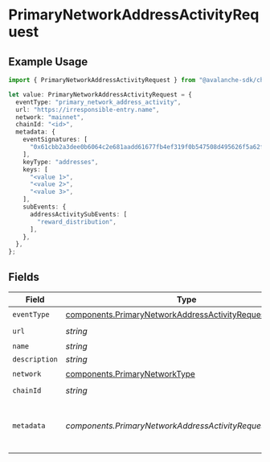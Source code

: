 # PrimaryNetworkAddressActivityRequest

## Example Usage

```typescript
import { PrimaryNetworkAddressActivityRequest } from "@avalanche-sdk/chainkit/models/components";

let value: PrimaryNetworkAddressActivityRequest = {
  eventType: "primary_network_address_activity",
  url: "https://irresponsible-entry.name",
  network: "mainnet",
  chainId: "<id>",
  metadata: {
    eventSignatures: [
      "0x61cbb2a3dee0b6064c2e681aadd61677fb4ef319f0b547508d495626f5a62f64",
    ],
    keyType: "addresses",
    keys: [
      "<value 1>",
      "<value 2>",
      "<value 3>",
    ],
    subEvents: {
      addressActivitySubEvents: [
        "reward_distribution",
      ],
    },
  },
};
```

## Fields

| Field                                                                                                                                | Type                                                                                                                                 | Required                                                                                                                             | Description                                                                                                                          |
| ------------------------------------------------------------------------------------------------------------------------------------ | ------------------------------------------------------------------------------------------------------------------------------------ | ------------------------------------------------------------------------------------------------------------------------------------ | ------------------------------------------------------------------------------------------------------------------------------------ |
| `eventType`                                                                                                                          | [components.PrimaryNetworkAddressActivityRequestEventType](../../models/components/primarynetworkaddressactivityrequesteventtype.md) | :heavy_check_mark:                                                                                                                   | N/A                                                                                                                                  |
| `url`                                                                                                                                | *string*                                                                                                                             | :heavy_check_mark:                                                                                                                   | N/A                                                                                                                                  |
| `name`                                                                                                                               | *string*                                                                                                                             | :heavy_minus_sign:                                                                                                                   | N/A                                                                                                                                  |
| `description`                                                                                                                        | *string*                                                                                                                             | :heavy_minus_sign:                                                                                                                   | N/A                                                                                                                                  |
| `network`                                                                                                                            | [components.PrimaryNetworkType](../../models/components/primarynetworktype.md)                                                       | :heavy_check_mark:                                                                                                                   | N/A                                                                                                                                  |
| `chainId`                                                                                                                            | *string*                                                                                                                             | :heavy_check_mark:                                                                                                                   | N/A                                                                                                                                  |
| `metadata`                                                                                                                           | *components.PrimaryNetworkAddressActivityRequestMetadata*                                                                            | :heavy_check_mark:                                                                                                                   | Metadata for platform address activity event                                                                                         |